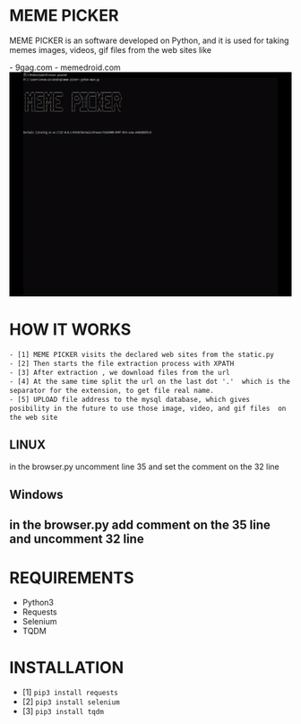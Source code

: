 <h1>MEME PICKER</h1>
<p> MEME PICKER is an software developed on Python, and it is used for 
taking memes images, videos, gif files from the web sites like</p>
- 9gag.com
- memedroid.com
<img src='meme-picker.gif' width='600' height='400'>
	
# HOW IT WORKS
	- [1] MEME PICKER visits the declared web sites from the static.py
	- [2] Then starts the file extraction process with XPATH 
	- [3] After extraction , we download files from the url
	- [4] At the same time split the url on the last dot '.'  which is the separator for the extension, to get file real name.
	- [5] UPLOAD file address to the mysql database, which gives posibility in the future to use those image, video, and gif files  on the web site

<h2> LINUX </h2>
in the browser.py uncomment line 35 and set the comment on the 32 line
<h2> Windows <h2>
in the  browser.py  add comment on the 35 line and uncomment 32 line 

# REQUIREMENTS
 - Python3  
 - Requests
 - Selenium
 - TQDM

# INSTALLATION
  - [1] ``` pip3 install requests ```
  - [2] ``` pip3 install selenium ```
  - [3] ``` pip3 install tqdm ```

